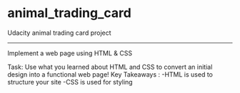 # animal_trading_card
Udacity animal trading card project

****************************************
Implement a web page using HTML & CSS

Task: Use what you learned about HTML and CSS to convert an initial design into a functional web page! Key Takeaways : -HTML is used to structure your site -CSS is used for styling
